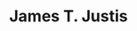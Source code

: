 ---
title: James T. Justis
redirect_from:
  - /James_Delisco_Beeks
  - /Delisco
  - /James_D._Beeks
  - /James_Beeks
layout: people
image: 
image_credit: 
image_alt: 
image_caption: 
Details:
  Website: 
  Facebook:
  Twitter: 
  Instagram: 
  LinkedIn: 
  IBDB: James T. Justis | james-t-justis-532383
  IMDb: James Delisco Beeks | nm1950470
external_links:
  "Ross, Jacqueline. \"Singer finds approval in the footlights.\" The Florida Times-Union, City ed., sec. Lifestyle, 13 Aug. 1999, pp. E-1.": \media\news\Singer_finds_approval_in_the_footlights__Florida_Times-Union_The_Jacksonville_FL___August_13_1999__pE-1.pdf
---